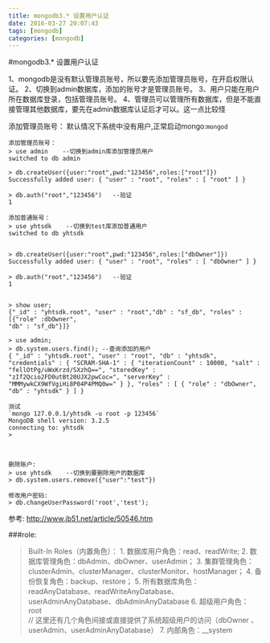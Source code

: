 ```yaml
---
title: mongodb3.* 设置用户认证
date: 2016-03-27 20:07:43
tags: [mongodb]
categories: [mongodb]
---
```


#mongodb3.* 设置用户认证

1、mongodb是没有默认管理员账号，所以要先添加管理员账号，在开启权限认证。
2、切换到admin数据库，添加的账号才是管理员账号。
3、用户只能在用户所在数据库登录，包括管理员账号。
4、管理员可以管理所有数据库，但是不能直接管理其他数据库，要先在admin数据库认证后才可以。这一点比较怪

添加管理员账号：
默认情况下系统中没有用户,正常启动mongo:`mongod`
<!-- more -->

```
添加管理员账号：
> use admin    --切换到admin库添加管理员用户
switched to db admin

> db.createUser({user:"root",pwd:"123456",roles:["root"]})
Successfully added user: { "user" : "root", "roles" : [ "root" ] }

> db.auth("root","123456")   --验证
1

添加普通账号：
> use yhtsdk    --切换到test库添加普通用户
switched to db yhtsdk


> db.createUser({user:"root",pwd:"123456",roles:["dbOwner"]})
Successfully added user: { "user" : "root", "roles" : [ "dbOwner" ] }

> db.auth("root","123456")   --验证
1


> show user;
{"_id" : "yhtsdk.root",	"user" : "root","db" : "sf_db",	"roles" : [{"role" :dbOwner",
"db" : "sf_db"}]}

> use admin;
> db.system.users.find(); --查询添加的用户
{ "_id" : "yhtsdk.root", "user" : "root", "db" : "yhtsdk", "credentials" : { "SCRAM-SHA-1" : { "iterationCount" : 10000, "salt" : "fellOtPg/uWxKrzd/SXzhQ==", "storedKey" : "zIf2Qcio2FD0utBt20UJX2pwCoc=", "serverKey" : "MMMywkCX9WfVgiHi8P04P4PMQ0w=" } }, "roles" : [ { "role" : "dbOwner", "db" : "yhtsdk" } ] }

测试
`mongo 127.0.0.1/yhtsdk -u root -p 123456`
MongoDB shell version: 3.2.5
connecting to: yhtsdk
> 



删除账户:
> use yhtsdk    --切换到要删除用户的数据库
> db.system.users.remove({"user":"test"})

修改用户密码:
> db.changeUserPassword('root','test'); 
```

参考:
http://www.jb51.net/article/50546.htm


###role:

> Built-In Roles（内置角色）：
    1. 数据库用户角色：read、readWrite;
    2. 数据库管理角色：dbAdmin、dbOwner、userAdmin；
    3. 集群管理角色：clusterAdmin、clusterManager、clusterMonitor、hostManager；
    4. 备份恢复角色：backup、restore；
    5. 所有数据库角色：readAnyDatabase、readWriteAnyDatabase、userAdminAnyDatabase、dbAdminAnyDatabase
    6. 超级用户角色：root  
    // 这里还有几个角色间接或直接提供了系统超级用户的访问（dbOwner 、userAdmin、userAdminAnyDatabase）
    7. 内部角色：__system